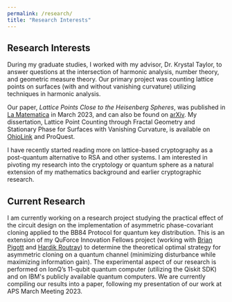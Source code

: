 ```yaml
---
permalink: /research/
title: "Research Interests"
---
```



## Research Interests

During my graduate studies, I worked with my advisor, Dr. Krystal Taylor, to answer questions at the intersection of harmonic analysis, number theory, and geometric measure theory. Our primary project was counting lattice points on surfaces (with and without vanishing curvature) utilizing techniques in harmonic analysis.

Our paper,  _Lattice Points Close to the Heisenberg Spheres_, was published in [La Matematica](https://doi.org/10.1007/s44007-022-00040-z) in March 2023, and can also be found on [arXiv](https://doi.org/10.48550/arXiv.2205.02163). My dissertation, Lattice Point Counting through Fractal Geometry and Stationary Phase for Surfaces with Vanishing Curvature, is available on [OhioLink](http://rave.ohiolink.edu/etdc/view?acc_num=osu1658269573881902) and ProQuest.

I have recently started reading more on lattice-based cryptography as a post-quantum alternative to RSA and other systems. I am interested in pivoting my research into the cryptology or quantum sphere as a natural extension of my mathematics background and earlier cryptographic research.


## Current Research

I am currently working on a research project studying the practical effect of the circuit design on the implementation of asymmetric phase-covariant cloning applied to the BB84 Protocol for quantum key distribution. This is an extension of my QuForce Innovation Fellows project (working with [Brian Pigott](https://pigottb.github.io/) and [Hardik Routray](https://www.linkedin.com/in/hardikroutray/)) to determine the theoretical optimal strategy for asymmetric cloning on a quantum channel (minimizing disturbance while maximizing information gain). The experimental aspect of our research is performed on IonQ’s 11-qubit quantum computer (utilizing the Qiskit SDK) and on IBM's publicly available quantum computers. We are currently compiling our results into a paper, following my presentation of our work at APS March Meeting 2023. 
 


